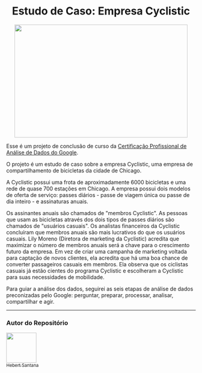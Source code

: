 # <center> Estudo de Caso: Empresa Cyclistic </center>

<p align="center">
  <img width="460" height="300" src="https://media.licdn.com/dms/image/C5612AQG8mXIF4n0cdw/article-cover_image-shrink_423_752/0/1646565227444?e=1681948800&v=beta&t=pMW8QulV980Z9aUxq-zGH4GtCFRfl2nLCpjfzR6fYZs">
</p>

Esse é um projeto de conclusão de curso da [Certificação Profissional de Análise de Dados do Google](https://www.coursera.org/account/accomplishments/professional-cert/FGJ46KJEMQLF).

O projeto é um estudo de caso sobre a empresa Cyclistic, uma empresa de compartilhamento de bicicletas da cidade de Chicago.

A Cyclistic possui uma frota de aproximadamente 6000 bicicletas e uma rede de quase 700 estações em Chicago. A empresa possui dois modelos de oferta de serviço: passes diários - passe de viagem única ou passe de dia inteiro - e assinaturas anuais.

Os assinantes anuais são chamados de "membros Cyclistic".
As pessoas que usam as bicicletas através dos dois tipos de passes diários são chamados de "usuários casuais".
Os analistas financeiros da Cyclistic concluíram que membros anuais são mais lucrativos do que os usuários casuais. Lily Moreno (Diretora de marketing da Cyclistic) acredita que maximizar o número de membros anuais será a chave para o crescimento futuro da empresa. Em vez de criar uma campanha de marketing voltada para captação de novos clientes, ela acredita que há uma boa chance de converter passageiros casuais em membros. Ela observa que os ciclistas casuais já estão cientes do programa Cyclistic e escolheram a Cyclistic para suas necessidades de mobilidade.

Para guiar a análise dos dados, seguirei as seis etapas de análise de dados preconizadas pelo Google: perguntar, preparar, processar, analisar, compartilhar e agir.



___

### Autor do Repositório
[<img src="https://avatars.githubusercontent.com/u/102166830?v=4" width=80><br><sub>Hebert Santana</sub>](https://github.com/hebert-santana)
